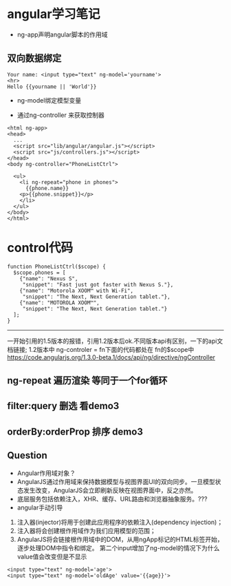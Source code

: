 # angular学习笔记

* ng-app声明angular脚本的作用域

## 双向数据绑定
```
Your name: <input type="text" ng-model='yourname'>
<hr>
Hello {{yourname || 'World'}}
```
* ng-model绑定模型变量

* 通过ng-controller 来获取控制器 
```
<html ng-app>
<head>
  ...
  <script src="lib/angular/angular.js"></script>
  <script src="js/controllers.js"></script>
</head>
<body ng-controller="PhoneListCtrl">

  <ul>
    <li ng-repeat="phone in phones">
      {{phone.name}}
    <p>{{phone.snippet}}</p>
    </li>
  </ul>
</body>
</html>
```
# control代码
```
function PhoneListCtrl($scope) {
  $scope.phones = [
    {"name": "Nexus S",
     "snippet": "Fast just got faster with Nexus S."},
    {"name": "Motorola XOOM™ with Wi-Fi",
     "snippet": "The Next, Next Generation tablet."},
    {"name": "MOTOROLA XOOM™",
     "snippet": "The Next, Next Generation tablet."}
  ];
}
```
***
一开始引用的1.5版本的报错，引用1.2版本后ok.不同版本api有区别，一下的api文档链接;
1.2版本中 ng-controler = fn下面的代码都处在 fn的$scope中
https://code.angularjs.org/1.3.0-beta.1/docs/api/ng/directive/ngController

## ng-repeat 遍历渲染 等同于一个for循环

## filter:query 删选 看demo3
## orderBy:orderProp 排序 demo3


## Question
* Angular作用域对象？
* AngularJS通过作用域来保持数据模型与视图界面UI的双向同步。一旦模型状态发生改变，AngularJS会立即刷新反映在视图界面中，反之亦然。
* 底层服务包括依赖注入，XHR、缓存、URL路由和浏览器抽象服务。???
* angular手动引导
1. 注入器(injector)将用于创建此应用程序的依赖注入(dependency injection)；
2. 注入器将会创建根作用域作为我们应用模型的范围；
3. AngularJS将会链接根作用域中的DOM，从用ngApp标记的HTML标签开始，逐步处理DOM中指令和绑定。
第二个input增加了ng-model的情况下为什么value值会改变但是不显示
```
<input type="text" ng-model='age'>
<input type="text" ng-model='oldAge' value='{{age}}'>
```


